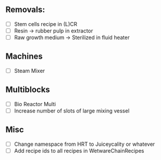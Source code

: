 ## Removals:
- [ ] Stem cells recipe in (L)CR
- [ ] Resin -> rubber pulp in extractor
- [ ] Raw growth medium -> Sterilized in fluid heater

## Machines
- [ ] Steam Mixer

## Multiblocks
- [ ] Bio Reactor Multi
- [ ] Increase number of slots of large mixing vessel

## Misc
- [ ] Change namespace from HRT to Juiceycality or whatever
- [ ] Add recipe ids to all recipes in WetwareChainRecipes